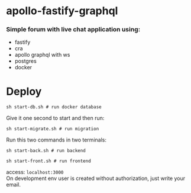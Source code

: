 # apollo-fastify-graphql

### Simple forum with live chat application using:

- fastify
- cra
- apollo graphql with ws
- postgres
- docker

# Deploy

```
sh start-db.sh # run docker database
```
Give it one second to start and then run:
```
sh start-migrate.sh # run migration
```

Run this two commands in two terminals:

```
sh start-back.sh # run backend
```

```
sh start-front.sh # run frontend
```
access: `localhost:3000`  
On development env user is created without authorization, just write your email.  
